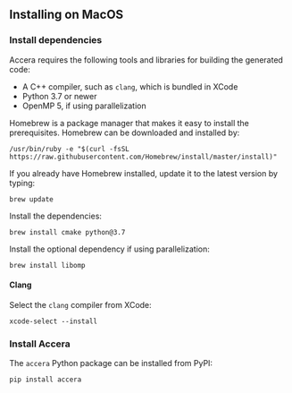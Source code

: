 [//]: # (Project: Accera)
[//]: # (Version: v1.2.6)

## Installing on MacOS

### Install dependencies

Accera requires the following tools and libraries for building the generated code:

* A C++ compiler, such as `clang`, which is bundled in XCode
* Python 3.7 or newer
* OpenMP 5, if using parallelization

Homebrew is a package manager that makes it easy to install the prerequisites. Homebrew can be downloaded and installed by:

```shell
/usr/bin/ruby -e "$(curl -fsSL https://raw.githubusercontent.com/Homebrew/install/master/install)"
```

If you already have Homebrew installed, update it to the latest version by typing:

```shell
brew update
```

Install the dependencies:

```shell
brew install cmake python@3.7
```

Install the optional dependency if using parallelization:

```shell
brew install libomp
```

#### Clang

Select the `clang` compiler from XCode:

```shell
xcode-select --install
```

### Install Accera

The `accera` Python package can be installed from PyPI:

```shell
pip install accera
```


